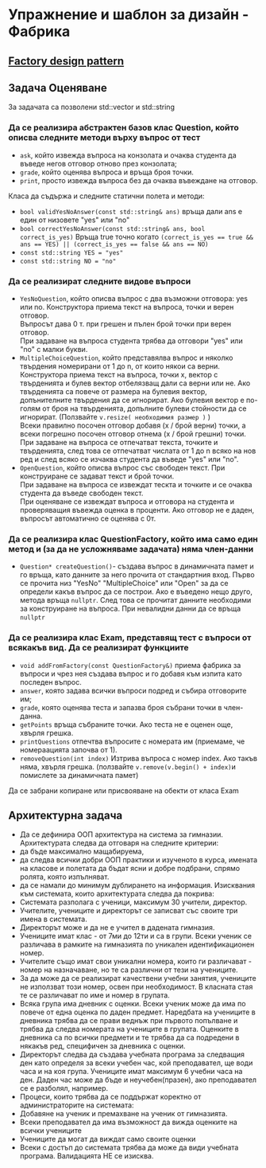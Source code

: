 # Упражнение и шаблон за дизайн - Фабрика

## [Factory design pattern](https://refactoring.guru/design-patterns/factory-method)

## Задача Оценяване

За задачата са позволени std::vector и std::string

### Да се реализира абстрактен базов клас Question, който описва следните методи върху въпрос от тест

* `ask`, който извежда въпроса на конзолата и очаква студента да въведе негов отговор отново през конзолата;
* `grade`, който оценява въпроса и връща броя точки.
* `print`, просто извежда въпроса без да очаква въвеждане на отговор.

Класа да съдържа и следните статични полета и методи:

* `bool validYesNoAnswer(const std::string& ans)` връща дали ans е един от низовете "yes" или "no"
* `bool correctYesNoAnswer(const std::string& ans, bool correct_is_yes)` Връща true точно когато `(correct_is_yes == true && ans == YES) || (correct_is_yes == false && ans == NO)`
* `const std::string YES = "yes"`
* `const std::string NO = "no"`

### Да се реализират следните видове въпроси

* `YesNoQuestion`, който описва въпрос с два възможни отговора: yes или no.
Конструктора приема текст на въпроса, точки и верен отговор.  
Въпросът дава 0 т. при грешен и пълен брой точки при верен отговор.  
При задаване на въпроса студента трябва да отговори "yes" или "no" с малки букви.
* `MultipleChoiceQuestion`, който представялва въпрос и няколко твърдения номерирани от 1 до n, от които някои са верни.  
Конструктора приема текст на въпроса, точки x, вектор с твърденията и булев вектор отбелязващ дали са верни или не.
Ако твърденията са повече от размера на булевия вектор, допънителните твърдения да се игнорират.
Ако булевия вектор е по-голям от броя на твърденията, допълните булеви стойности да се игнорират. (Ползвайте `v.resize( необходимия размер )` )  
Всеки правилно посочен отговор добавя (x / брой верни) точки, а всеки погрешно посочен отговор отнема (x / брой грешни) точки.  
При задаване на въпроса се отпечатват текста, точките и твърденията, след това се отпечатват числата от 1 до n всяко на нов ред и след всяко се
изчаква студента да въведе "yes" или "no".
* `OpenQuestion`, който описва въпрос със свободен текст. При конструиране се задават текст и брой точки.  
При задаване на въпроса се извеждат тескта и точките и се очаква студента да въведе свободен текст.  
При оценяване се извеждат въпроса и отговора на студента и проверяващия въвежда оценка в проценти. Ако отговор не е даден, въпросът автоматично се оценява с 0т.

### Да се реализира клас QuestionFactory, който има само един метод и (за да не усложняваме задачата) няма член-данни

* `Question* createQuestion()`- създава въпрос в динамичната памет и го връща, като данните за него прочита от стандартния вход.
Първо се прочита низ "YesNo" "MultipleChoice" или "Open" за да се определи какъв въпрос да се построи. Ако е въведено нещо друго, метода връща `nullptr`.
След това се прочитат данните необходими за конструиране на въпроса. При невалидни данни да се връща `nullptr`

### Да се реализира клас Exam, представящ тест с въпроси от всякакъв вид. Да се реализират функциите

* `void addFromFactory(const QuestionFactory&)` приема фабрика за въпроси и чрез нея създава въпрос и го добавя към изпита като последен въпрос.
* `answer`, която задава всички въпроси подред и събира отговорите им;
* `grade`, която оценява теста и запазва броя събрани точки в член-данна.
* `getPoints` връща събраните точки. Ако теста не е оценен още, хвърля грешка.  
* `printQuestions` отпечтва въпросите с номерата им (приемаме, че номераацията започва от 1).
* `removeQuestion(int index)` Изтрива въпроса с номер index. Ако такъв няма, хвърля грешка. (ползвайте `v.remove(v.begin() + index)`и помислете за динамичната памет)
  
Да се забрани копиране или присвояване на обекти от класа Exam


## Aрхитектурна задача



- Да се дефинира ООП архитектура на система за гимназии. Архитектурата следва да отговаря на следните критерии:
- да бъде максимално мащабируема,
- да следва всички добри ООП практики и изученото в курса,
имената на класове и полетата да бъдат ясни и добре подбрани, спрямо ролята, която изпълняват.
- да се намали до минимум дублирането на информация.
Изисквания към системата, които архитектурата следва да покрива:
- Системата разполага с ученици, максимум 30 учители, директор.
- Учителите, учениците и директорът се записват със своите три имена в системата.
- Директорът може и да не е учител в дадената гимназия. 
- Учениците имат клас - от 7ми до 12ти и са в групи. Всеки ученик се различава в рамките на гимназията по уникален идентификационен номер.
- Учителите също имат свои уникални номера, които ги различават - номер на назначаване, но те са различни от тези на учениците.
- За да може да се реализират качествени учебни занятия, учениците не използват този номер, освен при необходимост. В класната стая те се различават по име и номер в групата.
- Всяка група има дневник с оценки. Всеки ученик може да има по повече от една оценка по даден предмет. Наредбата на учениците в дневника трябва да се прави веднъж при първото попълване и трябва да следва номерата на учениците в групата. Оценките в дневника са по всички предмети и те трябва да са подредени в някакъв ред, специфичен за дневника с оценки.
- Директорът следва да създава учебната програма за следващия ден като определя за всеки учебен час, кой преподавател, ще води часа и на коя група. Учениците имат максимум 6 учебни часа на ден. Даден час може да бъде и неучебен(празен), ако преподавател се е разболял, например.
- Процеси, които трябва да се поддържат коректно от администраторите на системата:
- Добавяне на ученик и премахване на ученик от гимназията. 
- Всеки преподавател да има възможност да вижда оценките на всички учениците
- Учениците да могат да виждат само своите оценки
- Всеки с достъп до системата трябва да може да види учебната програма. 
Валидацията НЕ се изисква.

